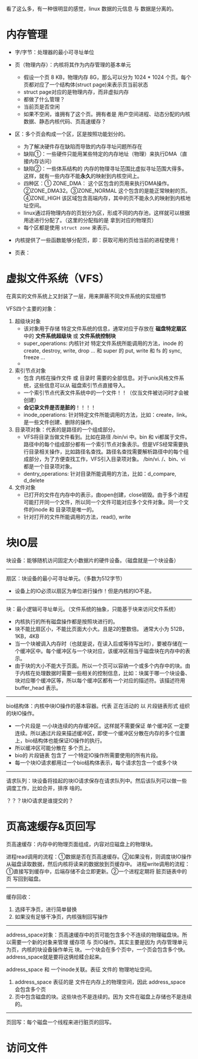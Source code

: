 看了这么多，有一种很明显的感觉，linux 数据的元信息 与 数据是分离的。


# 内存管理

* 字/字节：处理器的最小可寻址单位
* 页（物理内存）：内核将其作为内存管理的基本单元

  *  假设一个页 8 KB，物理内存 8G，那么可以分为 1024 * 1024 个页。每个页都对应了一个结构体(struct page)来表示页当前状态
  *  struct page对应的是物理内存，而非虚拟内存
  *  都做了什么管理？
    *  当前页是否空闲
    *  如果不空闲，谁拥有了这个页。拥有者是 用户空间进程、动态分配的内核数据、静态内核代码、页高速缓存？
* 区：多个页会构成一个区，区是按照功能划分的。
  
  *  为了解决硬件存在缺陷而导致的内存寻址问题所存在
  *  缺陷①：一些硬件只能用某些特定的内存地址（物理）来执行DMA（直接内存访问）
  *  缺陷②：一些体系结构的 内存的物理寻址范围比虚拟寻址范围大得多。这样，就有一些内存不能**永久**的映射到内核空间上。
  *  四种区：① ZONE_DMA： 这个区包含的页用来执行DMA操作。②ZONE_DMA32。③ZONE_NORMAL 这个包含的是能正常映射的页。④ZONE_HIGH 该区域包含高端内存，其中的页不能永久的映射到内核地址空间。
  *  linux通过将物理内存的页划分为区，形成不同的内存池，这样就可以根据用途进行分配了。（这里的分配指的是 拿到对应的物理页）
  *  每个区都是使用 `struct zone` 来表示。


*  内核提供了一些函数能够分配页，即：获取可用的页给当前的进程使用！
       
* 页表：


# 虚拟文件系统（VFS）

在真实的文件系统上又封装了一层，用来屏蔽不同文件系统的实现细节

VFS四个主要的对象：

1. 超级块对象
   * 该对象用于存储 特定文件系统的信息，通常对应于存放在 **磁盘特定扇区** 中的 **文件系统超级块** 或 **文件系统控制块**
   * super_operations: 内核针对 特定文件系统所能调用的方法，inode 的 create, destroy, write, drop ... 和 super 的 put, write 和 fs 的 sync, freeze ...
   * 
2. 索引节点对象
   * 包含 内核在操作文件 或 目录时 需要的全部信息。对于unix风格文件系统，这些信息可以从 磁盘索引节点直接导入。
   * 一个索引节点代表文件系统中的一个文件！！（仅当文件被访问时才会被创建）
   * **会记录文件是否是脏的**！！！！
   * inode_operations: 针对特定文件所能调用的方法，比如：create，link。是一些文件创建、删除的操作。
3. 目录项对象：代表的是路径的一个组成部分。
   * VFS将目录当做文件看到。比如在路径 /bin/vi 中。bin 和 vi都属于文件。路径中的每个组成部分都有一个索引节点对象表示。但是VFS经常需要执行目录相关操作，比如路径名查找。路径名查找需要解析路径中的每个组成部分，为了方便查找工作，VFS引入目录项对象。 /bin/vi. /、bin、vi 都是一个目录项对象。
   * dentry_operations: 针对目录所能调用的方法，比如：d_compare, d_delete
4. 文件对象
   * 已打开的文件在内存中的表示，由open创建，close销毁。由于多个进程可能打开同一个文件，所以同一个文件可能对应多个文件对象。同一个文件的inode 和 目录项是唯一的。
   * 针对打开的文件所能调用的方法，read(), write
  

# 块IO层
块设备：能够随机访问固定大小数据片的硬件设备。（磁盘就是一个块设备）

----
扇区：块设备的最小可寻址单元。（多数为512字节）

* 设备上的IO必须以扇区为单位进行操作！但是内核的IO不是。

----
块：最小逻辑可寻址单元。（文件系统的抽象，只能基于块来访问文件系统）

* 内核执行的所有磁盘操作都是按照块进行的。
* 块不能比扇区小，不能比页面大小大。且是2的整数倍。 通常大小为 512B，1KB，4KB
* 当一个块被调入内存时（也就是说，在读入后或等待写出时），要被存储在一个缓冲区中。每个缓冲区与一个块对应，该缓冲区相当于磁盘块在内存中的表示。
* 由于块的大小不能大于页面。所以一个页可以容纳一个或多个内存中的块。由于内核在处理数据时需要一些相关的控制信息，比如：块属于哪一个块设备、块对应哪个缓冲区等，所以每个缓冲区都有一个对应的描述符。该描述符用 buffer_head 表示。


----
bio结构体：内核中块IO操作的基本容器。代表 正在活动的 以 片段链表形式 组织的块IO操作。

* 一个片段是 一小块连续的内存缓冲区。这样就不需要保证 单个缓冲区 一定要连续。所以通过片段来描述缓冲区，即使一个缓冲区分散在内存的多个位置上，bio结构体也能保证IO操作的执行。
* 所以缓冲区可能分散在 多个页上。
* bio的 片段链表 包含了 一个特定IO操作所需要使用的所有片段。
* 每一个块IO请求都用过一个bio结构体表示，每个请求包含一个或多个块

----
请求队列：块设备将挂起的块IO请求保存在请求队列中。然后该队列可以做一些调度工作，比如合并，排序 啥的。


？？？块IO请求是谁提交的？

# 页高速缓存&页回写

页高速缓存：内存中的物理页面组成，内容对应磁盘上的物理块。

进程read调用的流程：①数据是否在页高速缓存。②如果没有，则调度块IO操作从磁盘读取数据，然后内核将读来的数据放到页缓存中。
进程write调用的流程：①直接写到缓存中，后端存储不会立即更新。②一个进程定期将 脏页链表中的页 写回到磁盘。

----
缓存回收：

1. 选择干净页，进行简单替换
2. 如果没有足够干净页，内核强制回写操作

----
address_space对象：页高速缓存中的页可能包含多个不连续的物理磁盘块。所以需要一个新的对象来管理 缓存项 与 页IO操作。其实主要是因为 内存管理单元为页，内核的块设备操作单元 块。一个块会在多个页中，一个页会包含多个快。address_space就是要将这俩给糅合起来。

address_space 和 一个inode关联。表征 文件的 物理地址空间。

1. address_space 表征的是 文件在内存上的物理空间，因此 address_space 会包含多个页
2. 页中包含磁盘的块。这些块也不是连续的。因为 文件在磁盘上存储也不是连续的。

---- 
页回写：每个磁盘一个线程来进行脏页的回写。


# 访问文件




